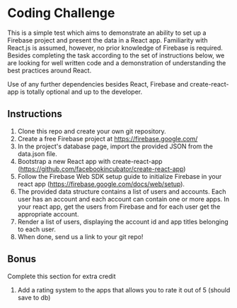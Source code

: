 # Coding Challenge
This is a simple test which aims to demonstrate an ability to set up a Firebase project and present the data in a React app. Familiarity with React.js is assumed, however, no prior knowledge of Firebase is required. Besides completing the task according to the set of instructions below, we are looking for well written code and a demonstration of understanding the best practices around React.

Use of any further dependencies besides React, Firebase and create-react-app is totally optional and up to the developer.

## Instructions

1. Clone this repo and create your own git repository.
2. Create a free Firebase project at https://firebase.google.com/
3. In the project's database page, import the provided JSON from the data.json file.
4. Bootstrap a new React app with create-react-app (https://github.com/facebookincubator/create-react-app)
5. Follow the Firebase Web SDK setup guide to initialize Firebase in your react app (https://firebase.google.com/docs/web/setup).
6. The provided data structure contains a list of users and accounts. Each user has an account and each account can contain one or more apps. In your react app, get the users from Firebase and for each user get the appropriate account.
7. Render a list of users, displaying the account id and app titles belonging to each user.
8. When done, send us a link to your git repo!

## Bonus
Complete this section for extra credit

1. Add a rating system to the apps that allows you to rate it out of 5 (should save to db)
